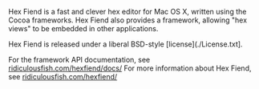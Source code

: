Hex Fiend is a fast and clever hex editor for Mac OS X, written using the Cocoa frameworks. Hex Fiend also provides a framework, allowing "hex views" to be embedded in other applications.

Hex Fiend is released under a liberal BSD-style [license](./License.txt].

For the framework API documentation, see [ridiculousfish.com/hexfiend/docs/](http://ridiculousfish.com/hexfiend/docs/)
For more information about Hex Fiend, see [ridiculousfish.com/hexfiend/](http://ridiculousfish.com/hexfiend/)

